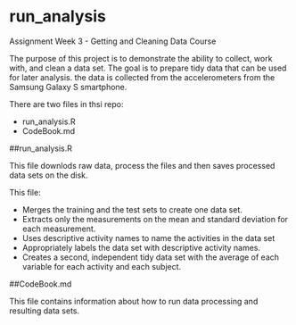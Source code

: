 run_analysis
============

Assignment Week 3 - Getting and Cleaning Data Course

The purpose of this project is to demonstrate the ability to collect, work with, and clean a data set. The goal is to prepare tidy data that can be used for later analysis. the data is collected from the accelerometers from the Samsung Galaxy S smartphone. 

There are two files in thsi repo:

* run_analysis.R
* CodeBook.md

##run_analysis.R

This file downlods raw data, process the files and then saves processed data sets on the disk.

This file: 
* Merges the training and the test sets to create one data set.
* Extracts only the measurements on the mean and standard deviation for each measurement. 
* Uses descriptive activity names to name the activities in the data set
* Appropriately labels the data set with descriptive activity names. 
* Creates a second, independent tidy data set with the average of each variable for each activity and each subject. 


##CodeBook.md

This file contains information about how to run data processing and resulting data sets.

